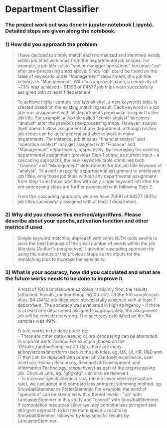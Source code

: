 # Department Classifier

### The project work out was done in jupyter notebook (.ipynb). Detailed steps are given along the notebook.

### 1) How did you approach the problem  

> I have decided to simply match each normalized and stemmed words within job titles with ones from the departmental job scopes. For example, a job title called "senior manager operations" becomes "op" after pre-processing steps above. Since "op" could be found on the table of keywords under "Management" department, this job title belongs to "Management". With this approach alone, a sensitivity of ~73% was achieved - 61393 of 84577 job titles were successfully assigned with at least 1 department.

> To achieve higher capture rate (sensitivity), a new keywords table is created based on the existing matching result. Each keyword in a job title was assignment with all departments previously assigned to the job title. For example, a job title called "senior analyst" becomes "analyst" after the previous pre-processing steps. However, analyst itself doesn't allow assignment of any department, although his/her job scope can be quite general and able to work in many departments. For instance, job titles as "financial analyst" and "operation analyst" may get assigned with "Finance" and "Management" departments, respectively. By leveraging the existing departmental assignment (previous Step 1 output as current input - a cascading approach), the new keywords table combines both "Finance" and "Management" departments for the job title keyword of "analyst". To avoid unspecific departmental assignment to unrelevant job titles, only those job titles without any departmental assignment from Step 1 and those job titles with only single keyword left after the pre-processing steps are further processed with following Step 2.

> From this cascading approach, we now have 70581 of 84577 (83%) job titles successfully assigned with at least 1 department.

### 2) Why did you choose this method/algorithms. Please describe about your epochs,activation function and other metrics if used

> Simple keyword matching approach with some NLTK tools seems to work the best because of the small number of words within the job title data (Author's perspective). I adopted cascading approach by using the outputs of the previous steps as the inputs for the rematching jobs to increase the sensitivity.

### 3) What is your accuracy, how did you calculated and what are the future works needs to be done to improve it.
> A total of 100 samples were sampled randomly from the results (attached 'Results_randomSampling100.xls'). Of the 100 samples/job titles, 84 (84%) job titles were successfully assigned with at least 1 department. The accuracy was evaluated in high stringency - if there is at least one department assigned inappropriately, the assignment job will be considered wrong. The accuracy calculated on the 84 samples was 49%.

> Future works to be done could be:-  
    - There are other data cleaning or pre-processing can be attempted to improve performance. For example (based on the 'Results_randomSampling100.xls'), there are many abbreviations/shortform used in the job titles, eg. UX, UI, HR, R&D and IT that can be replaced with proper phrase (user experience, user interface, Human Resources, Research & Development, and Information Technology, respectively) as part of the preprocessing job. Obvious junk, eg. "gfjgkjfg", can also be removed.  
    - To increase specificity/accuracy (hence lower sensivity/capture rate), we can adopt and compare less stringent stemming method, eg. SnowballStemmer or PorterStemmer. For example, the word of "operation" can be stemmed with different levels - "op" with LancasterStemmer in this study and "operat" with SnowballStemmer. If computation resources allow, we may combine less stringent and stringent approach to list the more specific results by SnowballStemmer, followed by less specific results by LancasterStemmer.